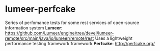 # lumeer-perfcake
Series of perfomance tests for some rest services of open-source information system **Lumeer**:
https://github.com/Lumeer/engine/tree/devel/lumeer-remote/src/main/java/io/lumeer/remote/rest
Uses a lightweight performance testing framework framework **Perfcake**:
http://perfcake.org/
